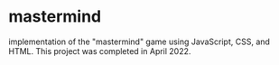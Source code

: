 # mastermind
implementation of the "mastermind" game using JavaScript, CSS, and HTML.
This project was completed in April 2022.
